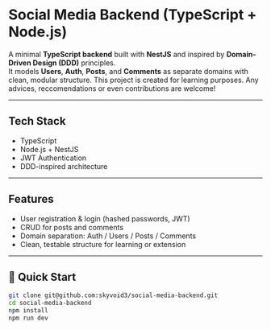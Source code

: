 # Social Media Backend (TypeScript + Node.js)

A minimal **TypeScript backend** built with **NestJS** and inspired by **Domain-Driven Design (DDD)** principles.  
It models **Users**, **Auth**, **Posts**, and **Comments** as separate domains with clean, modular structure.
This project is created for learning purposes. Any advices, reccomendations or even contributions are welcome!


---

##  Tech Stack
-  TypeScript  
-  Node.js + NestJS  
-  JWT Authentication  
-  DDD-inspired architecture

---

##  Features
- User registration & login (hashed passwords, JWT)
- CRUD for posts and comments
- Domain separation: Auth / Users / Posts / Comments
- Clean, testable structure for learning or extension

---

## 🚀 Quick Start
```bash
git clone git@github.com:skyvoid3/social-media-backend.git
cd social-media-backend
npm install
npm run dev

